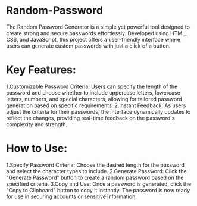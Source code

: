 # Random-Password
The Random Password Generator is a simple yet powerful tool designed to create strong and secure passwords effortlessly. Developed using HTML, CSS, and JavaScript, this project offers a user-friendly interface where users can generate custom passwords with just a click of a button.

# Key Features:

1.Customizable Password Criteria: Users can specify the length of the password and choose whether to include uppercase letters, lowercase letters, numbers, and special characters, allowing for tailored password generation based on specific requirements.
2.Instant Feedback: As users adjust the criteria for their passwords, the interface dynamically updates to reflect the changes, providing real-time feedback on the password's complexity and strength.

# How to Use:

1.Specify Password Criteria: Choose the desired length for the password and select the character types to include.
2.Generate Password: Click the "Generate Password" button to create a random password based on the specified criteria.
3.Copy and Use: Once a password is generated, click the "Copy to Clipboard" button to copy it instantly. The password is now ready for use in securing accounts or sensitive information.
